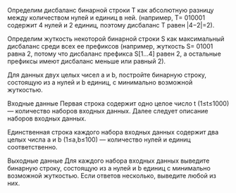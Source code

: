 Определим дисбаланс бинарной строки T как абсолютную разницу между количеством нулей и единиц в ней. (например, T= 010001 содержит 4 нулей и 2 единиц, поэтому дисбаланс T равен |4−2|=2).

Определим жуткость некоторой бинарной строки S как максимальный дисбаланс среди всех ее префиксов (например, жуткость S= 01001 равна 2, потому что дисбаланс префикса S[1…4] равен 2, а остальные префиксы имеют дисбаланс меньше или равный 2).

Для данных двух целых чисел a и b, постройте бинарную строку, состоящую из a нулей и b единиц, с минимально возможной жуткостью.

Входные данные
Первая строка содержит одно целое число t (1≤t≤1000)  — количество наборов входных данных. Далее следует описание наборов входных данных.

Единственная строка каждого набора входных данных содержит два целых числа a и b (1≤a,b≤100)  — количество нулей и единиц соответственно.

Выходные данные
Для каждого набора входных данных выведите бинарную строку, состоящую из a нулей и b единиц с минимально возможной жуткостью. Если ответов несколько, выведите любой из них.